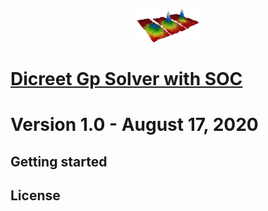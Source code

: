 [<p align="center"><img src="BEC.png" width="100"></p>](https://github.com/TheGreatSauron/Bose_Hubbard_RK45/tree/DNLS_SOC_HFBP)


# [Dicreet Gp Solver with SOC](https://github.com/TheGreatSauron/Bose_Hubbard_RK45/tree/DNLS_SOC_HFBP)
Version 1.0 - August 17, 2020 
=================================


Getting started
---------------

License
-------

